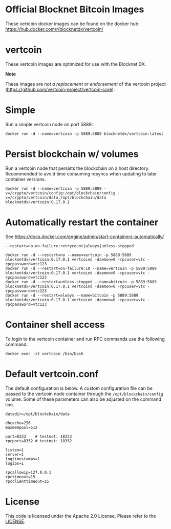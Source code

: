 Official Blocknet Bitcoin Images
=================================

These vertcoin docker images can be found on the docker hub: https://hub.docker.com/r/blocknetdx/vertcoin/

vertcoin
========

These vertcoin images are optimized for use with the Blocknet DX.

**Note**

These images are _not a replacement or endorsement_ of the vertcoin project (https://github.com/vertcoin-project/vertcoin-core).


Simple
======

Run a simple vertcoin node on port 5889:
```
docker run -d --name=vertcoin -p 5889:5889 blocknetdx/vertcoin:latest
```


Persist blockchain w/ volumes
=============================

Run a vertcoin node that persists the blockchain on a host directory. Recommended to avoid time consuming resyncs when updating to later container versions.
```
docker run -d --name=vertcoin -p 5889:5889 -v=/crypto/vertcoin/config:/opt/blockchain/config -v=/crypto/vertcoin/data:/opt/blockchain/data blocknetdx/vertcoin:0.17.0.1
```


Automatically restart the container
===================================

See https://docs.docker.com/engine/admin/start-containers-automatically/

`--restart=no|on-failure:retrycount|always|unless-stopped`

```
docker run -d --restart=no --name=vertcoin -p 5889:5889 blocknetdx/vertcoin:0.17.0.1 vertcoind -daemon=0 -rpcuser=vtc -rpcpassword=vtc123
docker run -d --restart=on-failure:10 --name=vertcoin -p 5889:5889 blocknetdx/vertcoin:0.17.0.1 vertcoind -daemon=0 -rpcuser=vtc -rpcpassword=vtc123
docker run -d --restart=unless-stopped --name=bitcoin -p 5889:5889 blocknetdx/vertcoin:0.17.0.1 vertcoind -daemon=0 -rpcuser=vtc -rpcpassword=vtc123
docker run -d --restart=always --name=bitcoin -p 5889:5889 blocknetdx/vertcoin:0.17.0.1 vertcoind -daemon=0 -rpcuser=vtc -rpcpassword=vtc123
```


Container shell access
======================

To login to the vertcoin container and run RPC commands use the following command:
```
docker exec -it vertcoin /bin/bash
```


Default vertcoin.conf
=====================

The default configuration is below. A custom configuration file can be passed to the vertcoin  node container through the `/opt/blockchain/config` volume. Some of these parameters can also be adjusted on the command line.
```
datadir=/opt/blockchain/data

dbcache=256
maxmempool=512

port=8333    # testnet: 18333
rpcport=8332 # testnet: 18332

listen=1
server=1
logtimestamps=1
logips=1

rpcallowip=127.0.0.1
rpctimeout=15
rpcclienttimeout=15
```


License
=======

This code is licensed under the Apache 2.0 License. Please refer to the [LICENSE](https://github.com/BlocknetDX/dockerimages/blob/master/LICENSE).